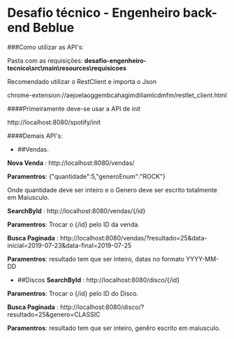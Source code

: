  # Desafio técnico - Engenheiro back-end Beblue
 
 ###Como utilizar as API's:

Pasta com as requisições: **desafio-engenheiro-tecnico\src\main\resources\requisicoes**

Recomendado utilizar o RestClient e importa o Json



chrome-extension://aejoelaoggembcahagimdiliamlcdmfm/restlet_client.html

####Primeiramente deve-se usar a API de init

http://localhost:8080/spotify/init

####Demais API's:
- ##Vendas.

**Nova Venda** : http://localhost:8080/vendas/

**Paramentros**: {"quantidade":5,"generoEnum":"ROCK"}

Onde quantidade deve ser inteiro e o Genero deve ser escrito totalmente em Maiusculo.

**SearchById** : http://localhost:8080/vendas/{/id}

**Paramentros**: Trocar o {/id} pelo ID da venda.


**Busca Paginada** : http://localhost:8080/vendas/?resultado=25&data-inicial=2019-07-23&data-final=2019-07-25

**Paramentros**: resultado tem que ser inteiro, datas no formato YYYY-MM-DD


- ##Discos 
**SearchById** : http://localhost:8080/disco/{/id}

**Paramentros**: Trocar o {/id} pelo ID do Disco.

**Busca Paginada** : http://localhost:8080/disco/?resultado=25&genero=CLASSIC

**Paramentros**: resultado tem que ser inteiro, genêro escrito em maiusculo.